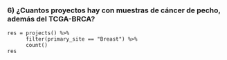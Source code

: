 ### 6) ¿Cuantos proyectos hay con muestras de cáncer de pecho, además del TCGA-BRCA?

```{r}
res = projects() %>% 
      filter(primary_site == "Breast") %>% 
      count()
res
```